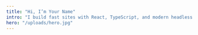 ```yaml
---
title: "Hi, I’m Your Name"
intro: "I build fast sites with React, TypeScript, and modern headless CMS."
hero: "/uploads/hero.jpg"
---
```

